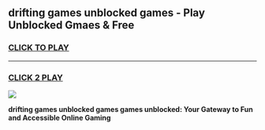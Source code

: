 
## drifting games unblocked games - Play Unblocked Gmaes & Free
<h3>
<a href="https://news.freeplayer.one?title=drifting_games_unblocked_games&ref=23F">CLICK TO PLAY</a></h3>
<hr>

<h3>
<a href="https://news.freeplayer.one?title=drifting_games_unblocked_games&ref=23F">CLICK 2 PLAY</a>
  
</h3>

<a href="https://news.freeplayer.one?title=drifting_games_unblocked_games&ref=23F/"><img src="https://clearcache.store/games.png"></a>


**drifting games unblocked games games unblocked: Your Gateway to Fun and Accessible Online Gaming**

